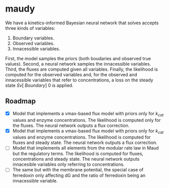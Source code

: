 # maudy

We have a kinetics-informed Bayesian neural network that solves accepts three kinds of variables:

1. Boundary variables.
2. Observed variables.
3. Innacessible variables.

First, the model samples the priors (both boudaries and observed true values).
Second, a neural network samples the innacessible variables. Third, the fluxes
are computed given all variables. Finally, the likelihood is computed for the
observed variables and, for the observed and innacessible variables that refer
to concentrations, a loss on the steady state $Sv[~Boundary] ~ 0$ is applied.


## Roadmap

* [x] Model that implements a vmax-based flux model with priors only for $k_{cat}$ values and enzyme concentrations. The likelihood is computed only for the fluxes. The neural network outputs a flux correction.
* [x] Model that implements a vmax-based flux model with priors only for $k_{cat}$ values and enzyme concentrations. The likelihood is computed for fluxes and steady state. The neural network outputs a flux correction.
* [ ] Model that implements all elements from the modular rate law in Maud but the regulatory terms. The likelihood is computed for fluxes, concentrations and steady state. The neural network outputs innacesible variables only referring to concentrations.
* [ ] The same but with the membrane potential, the special case of ferredoxin only affecting dG and the ratio of ferredoxin being an innacessible variable.
